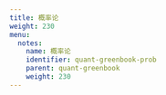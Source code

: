 ```yaml
---
title: 概率论
weight: 230
menu:
  notes:
    name: 概率论
    identifier: quant-greenbook-prob
    parent: quant-greenbook
    weight: 230
---
```

